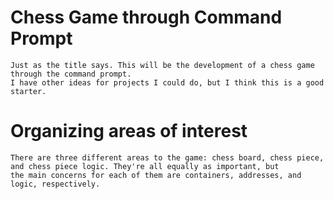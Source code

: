 # Chess Game through Command Prompt
    Just as the title says. This will be the development of a chess game through the command prompt.
    I have other ideas for projects I could do, but I think this is a good starter.
    
# Organizing areas of interest
    There are three different areas to the game: chess board, chess piece, and chess piece logic. They're all equally as important, but
    the main concerns for each of them are containers, addresses, and logic, respectively.